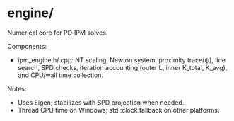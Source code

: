 # engine/

Numerical core for PD‑IPM solves.

Components:

- ipm_engine.h/.cpp: NT scaling, Newton system, proximity trace(ψ), line search, SPD checks, iteration accounting (outer L, inner K_total, K_avg), and CPU/wall time collection.

Notes:

- Uses Eigen; stabilizes with SPD projection when needed.
- Thread CPU time on Windows; std::clock fallback on other platforms.
